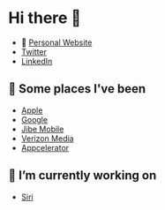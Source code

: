 # Hi there 👋

- 👾  [Personal Website](https://www.fusion94.org/)
- [Twitter](https://twitter.com/fusion94)
- [LinkedIn](https://www.linkedin.com/in/fusion94/)

## 🚀  Some places I've been
- [Apple](https://apple.com)
- [Google](https://google.com)
- [Jibe Mobile](http://jibemobile.com/)
- [Verizon Media](https://www.verizonmedia.com/)
- [Appcelerator](https://appcelerator.com)

## 🔭 I’m currently working on
 - [Siri](https://www.apple.com/siri/)
<!--
**fusion94/fusion94** is a ✨ _special_ ✨ repository because its `README.md` (this file) appears on your GitHub profile.

Here are some ideas to get you started:

- 🔭 I’m currently working on ...
- 🌱 I’m currently learning ...
- 👯 I’m looking to collaborate on ...
- 🤔 I’m looking for help with ...
- 💬 Ask me about ...
- 📫 How to reach me: ...
- 😄 Pronouns: ...
- ⚡ Fun fact: ...
-->
